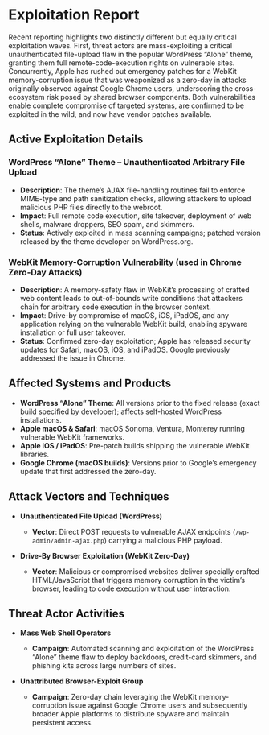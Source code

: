 # Exploitation Report

Recent reporting highlights two distinctly different but equally critical exploitation waves. First, threat actors are mass-exploiting a critical unauthenticated file-upload flaw in the popular WordPress “Alone” theme, granting them full remote-code-execution rights on vulnerable sites. Concurrently, Apple has rushed out emergency patches for a WebKit memory-corruption issue that was weaponized as a zero-day in attacks originally observed against Google Chrome users, underscoring the cross-ecosystem risk posed by shared browser components. Both vulnerabilities enable complete compromise of targeted systems, are confirmed to be exploited in the wild, and now have vendor patches available.

## Active Exploitation Details

### WordPress “Alone” Theme – Unauthenticated Arbitrary File Upload
- **Description**: The theme’s AJAX file-handling routines fail to enforce MIME-type and path sanitization checks, allowing attackers to upload malicious PHP files directly to the webroot.
- **Impact**: Full remote code execution, site takeover, deployment of web shells, malware droppers, SEO spam, and skimmers.
- **Status**: Actively exploited in mass scanning campaigns; patched version released by the theme developer on WordPress.org.
  
### WebKit Memory-Corruption Vulnerability (used in Chrome Zero-Day Attacks)
- **Description**: A memory-safety flaw in WebKit’s processing of crafted web content leads to out-of-bounds write conditions that attackers chain for arbitrary code execution in the browser context.
- **Impact**: Drive-by compromise of macOS, iOS, iPadOS, and any application relying on the vulnerable WebKit build, enabling spyware installation or full user takeover.
- **Status**: Confirmed zero-day exploitation; Apple has released security updates for Safari, macOS, iOS, and iPadOS. Google previously addressed the issue in Chrome.

## Affected Systems and Products

- **WordPress “Alone” Theme**: All versions prior to the fixed release (exact build specified by developer); affects self-hosted WordPress installations.
- **Apple macOS & Safari**: macOS Sonoma, Ventura, Monterey running vulnerable WebKit frameworks.
- **Apple iOS / iPadOS**: Pre-patch builds shipping the vulnerable WebKit libraries.
- **Google Chrome (macOS builds)**: Versions prior to Google’s emergency update that first addressed the zero-day.
  
## Attack Vectors and Techniques

- **Unauthenticated File Upload (WordPress)**  
  - **Vector**: Direct POST requests to vulnerable AJAX endpoints (`/wp-admin/admin-ajax.php`) carrying a malicious PHP payload.

- **Drive-By Browser Exploitation (WebKit Zero-Day)**  
  - **Vector**: Malicious or compromised websites deliver specially crafted HTML/JavaScript that triggers memory corruption in the victim’s browser, leading to code execution without user interaction.

## Threat Actor Activities

- **Mass Web Shell Operators**  
  - **Campaign**: Automated scanning and exploitation of the WordPress “Alone” theme flaw to deploy backdoors, credit-card skimmers, and phishing kits across large numbers of sites.

- **Unattributed Browser-Exploit Group**  
  - **Campaign**: Zero-day chain leveraging the WebKit memory-corruption issue against Google Chrome users and subsequently broader Apple platforms to distribute spyware and maintain persistent access.